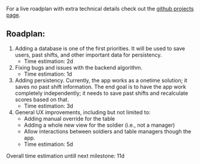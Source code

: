 For a live roadplan with extra technical details check out the [github projects page](https://github.com/users/yuval-herman/projects/1/views/2).

## Roadplan:
1. Adding a database is one of the first priorities. It will be used to save users, past shifts, and other important data for persistency.
    - Time estimation: 2d
2. Fixing bugs and issues with the backend algorithm.
    - Time estimation: 1d
3. Adding persistency. Currently, the app works as a onetime solution; it saves no past shift information.
The end goal is to have the app work completely independently; it needs to save past shifts and recalculate scores based on that.
    - Time estimation: 3d
4. General UX improvements, including but not limited to:
    - Adding manual override for the table
    - Adding a whole new view for the soldier (i.e., not a manager)
    - Allow interactions between soldiers and table managers though the app.
    - Time estimation: 5d

Overall time estimation untill next milestone: 
11d

